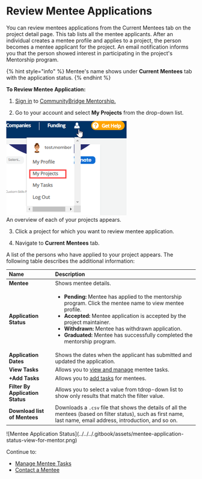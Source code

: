 # Review Mentee Applications

You can review mentees applications from the Current Mentees tab on the project detail page.  This tab lists all the mentee applicants. After an individual creates a mentee profile and applies to a project, the person becomes a mentee applicant for the project. An email notification informs you that the person showed interest in participating in the project's Mentorship program. 

{% hint style="info" %}
Mentee's name shows under **Current** **Mentees** tab with the application status.
{% endhint %}

**To Review Mentee Application:**

1. [Sign in](../../../sso/sign-in/) to [CommunityBridge Mentorship.](https://people.communitybridge.org/)

2. Go to your account and select **My Projects** from the drop-down list.  
  
![](../../../.gitbook/assets/my-projects.png)  
An overview of each of your projects appears.

3. Click a project for which you want to review mentee application.

4. Navigate to **Current** **Mentees** tab.

A list of the persons who have applied to your project appears. The following table describes the additional information:

<table>
  <thead>
    <tr>
      <th style="text-align:left">Name</th>
      <th style="text-align:left">Description</th>
    </tr>
  </thead>
  <tbody>
    <tr>
      <td style="text-align:left"><b>Mentee</b>
      </td>
      <td style="text-align:left">Shows mentee details.</td>
    </tr>
    <tr>
      <td style="text-align:left"><b>Application Status</b>
      </td>
      <td style="text-align:left">
        <ul>
          <li><b>Pending: </b>Mentee has applied to the mentorship program. Click the
            mentee name to view mentee profile.</li>
          <li><b>Accepted: </b>Mentee application is accepted by the project maintainer.</li>
          <li><b>Withdrawn: </b>Mentee has withdrawn application.</li>
          <li><b>Graduated: </b>Mentee has successfully completed the mentorship program.</li>
        </ul>
      </td>
    </tr>
    <tr>
      <td style="text-align:left"><b>Application Dates</b>
      </td>
      <td style="text-align:left">Shows the dates when the applicant has submitted and updated the application.</td>
    </tr>
    <tr>
      <td style="text-align:left"><b>View Tasks</b>
      </td>
      <td style="text-align:left">Allows you to <a href="../administrators/manage-mentee-tasks.md">view and manage</a> mentee
        tasks.</td>
    </tr>
    <tr>
      <td style="text-align:left"><b>+Add Tasks</b>
      </td>
      <td style="text-align:left">Allows you to <a href="../administrators/manage-mentee-tasks.md#add-task">add tasks</a> for
        mentees.</td>
    </tr>
    <tr>
      <td style="text-align:left"><b>Filter By Application Status</b>
      </td>
      <td style="text-align:left">Allows you to select a value from tdrop-down list to show only results
        that match the filter value.</td>
    </tr>
    <tr>
      <td style="text-align:left"><b>Download list of Mentees</b>
      </td>
      <td style="text-align:left">Downloads a <code>.csv</code> file that shows the details of all the mentees
        (based on filter status), such as first name, last name, email address,
        introduction, and so on.</td>
    </tr>
  </tbody>
</table>![Mentee Application Status](../../../.gitbook/assets/mentee-application-status-view-for-mentor.png)

Continue to:

* [Manage Mentee Tasks](../administrators/manage-mentee-tasks.md)
* [Contact a Mentee](../administrators/contact-a-mentee.md)

